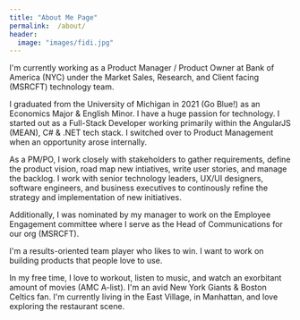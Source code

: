 ```yaml
---
title: "About Me Page"
permalink:  /about/
header:
  image: "images/fidi.jpg"
---
```

I'm currently working as a Product Manager / Product Owner at Bank of America (NYC) under the Market Sales, Research, and Client facing (MSRCFT) technology team.

I graduated from the University of Michigan in 2021 (Go Blue!) as an Economics Major & English Minor. I have a huge passion for technology. I started out as a Full-Stack Developer working primarily within the AngularJS (MEAN), C# & .NET tech stack. I switched over to Product Management when an opportunity arose internally. 

As a PM/PO, I work closely with stakeholders to gather requirements, define the product vision, road map new intiatives, write user stories, and manage the backlog. I work with senior technology leaders, UX/UI designers, software engineers, and business executives to continously refine the strategy and implementation of new initiatives. 

Additionally, I was nominated by my manager to work on the Employee Engagement committee where I serve as the Head of Communications for our org (MSRCFT).

I'm a results-oriented team player who likes to win. I want to work on building products that people love to use.

In my free time, I love to workout, listen to music, and watch an exorbitant amount of movies (AMC A-list). I'm an avid New York Giants & Boston Celtics fan. I'm currently living in the East Village, in Manhattan, and love exploring the restaurant scene.
